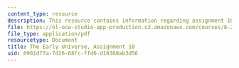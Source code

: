 ```yaml
---
content_type: resource
description: This resource contains information regarding assignment 10.
file: https://ol-ocw-studio-app-production.s3.amazonaws.com/courses/8-286-the-early-universe-fall-2013/0901d77a7d2668fcffd6d10360ab3d56_MIT8_286F13_ps10.pdf
file_type: application/pdf
resourcetype: Document
title: The Early Universe, Assignment 10
uid: 0901d77a-7d26-68fc-ffd6-d10360ab3d56
---
```

